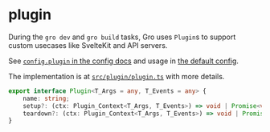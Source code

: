 # plugin

During the `gro dev` and `gro build` tasks,
Gro uses `Plugin`s to support custom usecases like SvelteKit and API servers.

See [`config.plugin` in the config docs](config.md#plugin)
and usage in [the default config](../config/gro.config.default.ts).

The implementation is at [`src/plugin/plugin.ts`](../plugin/plugin.ts) with more details.

```ts
export interface Plugin<T_Args = any, T_Events = any> {
	name: string;
	setup?: (ctx: Plugin_Context<T_Args, T_Events>) => void | Promise<void>;
	teardown?: (ctx: Plugin_Context<T_Args, T_Events>) => void | Promise<void>;
}
```
